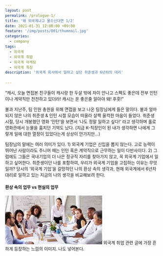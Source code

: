 ```yaml
---
layout: post
permalink: /prologue-1/
title: '왜 외국계냐고 물으신다면 1/2'
date: 2021-01-31 12:00:00 +09:00
feature: '/img/posts/001/thumnail.jpg'
categories:
  - company
tags:
  - 외국계
  - 외국계 취업
  - 외국계 마케팅
  - 외국계 특징
description: '외국계 회사에서 일하고 싶던 취준생과 6년차의 대리'

---
```

“캐시, 오늘 면접본 친구들이 캐시랑 한 두살 밖에 차이 안나고 스펙도 좋은데 전부 인턴이나 계약직만 전전하고 있더라! 캐시는 운 좋은줄 알아야 돼! 후훗!”

불과 지난주, 팀 인원 충원을 위해 면접을 보고 나온 팀장님에게 들은 말이다. 불과 얼마되지 않은 나의 취준생 & 인턴 시절 모습이 떠올라 살짝 울컥한 마음이 들었다. 취준생 시절, 당시 개봉했던 영화 ‘인턴’을 보면서 ‘나도 정말 일하고 싶다!’ 라고 생각하며 홀로 영화관에서 눈물을 훔치던 기억도 났다. (지금 K-직장인이 된 내가 생각하면 나에게 그렇게 일에 대한 열정이 있었다는게 상상이 안가지만…)

팀장님의 말에는 여러 의미가 있다. 1) 외국계 기업은 신입을 뽑지 않는다. 고로 능력이 뛰어난 사람이라도 주니어 때는 인턴 혹은 계약직으로 근무하는 일이 다반사이다. 2) 그럼에도 그들은 국내기업의 더 나은 정규직 자리를 찾아가지 않고, 꼭 외국계 기업에서 일하고 싶어한다. 취준생이던 나를 포함하여, 우리가 외국계 기업을 고집하는 이유는 무엇일까? 당시의 ‘외국계 기업’을 갈망하던 나의 환상 속의 생각과, 현재 외국계에서 6년차 대리로 일하고 있는 지금의 나의 생각을 비교해보려 한다.

#### 환상 속의 업무 vs 현실의 업무

![환상 속 외국계 이미지](/img/posts/001/work.jfif)
외국계 취업 관련 글에 가장 흔하게 등장하는 느낌의 이미지. 나도 넣어본다.
